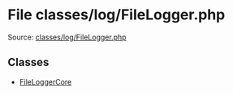 File classes/log/FileLogger.php
=========

Source: [classes/log/FileLogger.php](https://github.com/PrestaShop/PrestaShop/blob/1.6.0.1/classes/log/FileLogger.php)


Classes
-------

* [FileLoggerCore](class.FileLoggerCore.md)

